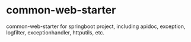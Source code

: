 # common-web-starter
common-web-starter for springboot project, including apidoc, exception, logfilter, exceptionhandler, httputils, etc.
